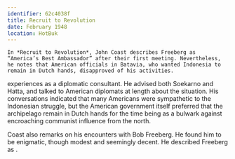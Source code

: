```yaml
---
identifier: 62c4038f
title: Recruit to Revolution
date: February 1948 
location: HotBuk
---
```


``` {.synopsis}
In *Recruit to Revolution*, John Coast describes Freeberg as “America’s Best Ambassador” after their first meeting. Nevertheless, he notes that American officials in Batavia, who wanted Indonesia to remain in Dutch hands, disapproved of his activities. 
```

experiences as a diplomatic consultant. He advised both Soekarno and
Hatta, and talked to American diplomats at length about the situation.
His conversations indicated that many Americans were sympathetic to the
Indonesian struggle, but the American government itself preferred that
the archipelago remain in Dutch hands for the time being as a bulwark
against encroaching communist influence from the north.

Coast also remarks on his encounters with Bob Freeberg. He found him to
be enigmatic, though modest and seemingly decent. He described Freeberg
as .

